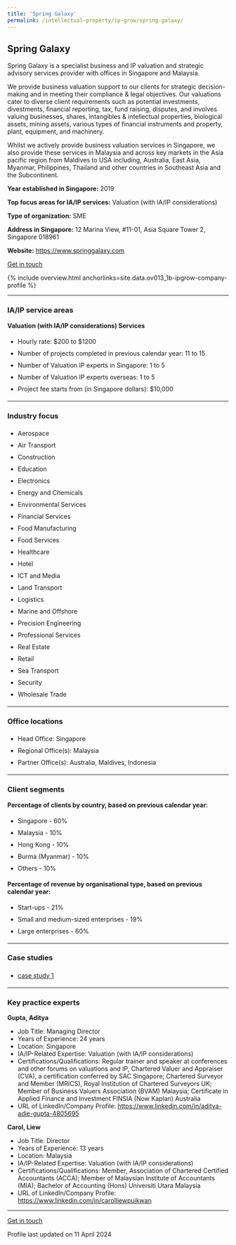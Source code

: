 ```yaml
---
title: 'Spring Galaxy'
permalink: /intellectual-property/ip-grow/spring-galaxy/
---
```


## Spring Galaxy

Spring Galaxy is a specialist business and IP valuation and strategic advisory services provider with offices in Singapore and Malaysia.

We provide business valuation support to our clients for strategic decision-making and in meeting their compliance & legal objectives. Our valuations cater to diverse client requirements such as potential investments, divestments, financial reporting, tax, fund raising, disputes, and involves valuing businesses, shares, intangibles & intellectual properties, biological assets, mining assets, various types of financial instruments and property, plant, equipment, and machinery.

Whilst we actively provide business valuation services in Singapore, we also provide these services in Malaysia and across key markets in the Asia pacific region from Maldives to USA including, Australia, East Asia, Myanmar, Philippines, Thailand and other countries in Southeast Asia and the Subcontinent.

<b>Year established in Singapore:</b> 2019

<b>Top focus areas for IA/IP services:</b> Valuation (with IA/IP considerations)

<b>Type of organization:</b> SME

<b>Address in Singapore:</b> 12 Marina View, #11-01, Asia Square Tower 2, Singapore 018961

<b>Website:</b> <a href='https://www.springgalaxy.com'>https://www.springgalaxy.com</a>

<a class='btn' href='https://form.gov.sg/67cfcba4663eae2beff8abdc' target='_blank' rel='noopener'>Get in touch</a>

{% include overview.html anchorlinks=site.data.ov013_1b-ipgrow-company-profile %}

---
<a name='ip-related-service-areas'></a>
### IA/IP service areas

**Valuation (with IA/IP considerations) Services**

<ul>
<li style='line-height: 27px; margin: 0px 0px !important'>Hourly rate:  $200 to $1200</li>
<li style='line-height: 27px; margin: 0px 0px !important'>Number of projects completed in previous calendar year: 11 to 15</li>
<li style='line-height: 27px; margin: 0px 0px !important'>Number of Valuation IP experts in Singapore: 1 to 5</li>
<li style='line-height: 27px; margin: 0px 0px !important'>Number of Valuation IP experts overseas: 1 to 5</li>
<li style='line-height: 27px; margin: 0px 0px !important'>Project fee starts from (in Singapore dollars):  $10,000</li>
</ul>

---
<a name='industry-focus'></a>
### Industry focus

<ul><li style='line-height: 27px; margin: 0px 0px !important'> Aerospace</li><li style='line-height: 27px; margin: 0px 0px !important'>Air Transport</li><li style='line-height: 27px; margin: 0px 0px !important'>Construction</li><li style='line-height: 27px; margin: 0px 0px !important'>Education</li><li style='line-height: 27px; margin: 0px 0px !important'>Electronics</li><li style='line-height: 27px; margin: 0px 0px !important'>Energy and Chemicals</li><li style='line-height: 27px; margin: 0px 0px !important'>Environmental Services</li><li style='line-height: 27px; margin: 0px 0px !important'>Financial Services</li><li style='line-height: 27px; margin: 0px 0px !important'>Food Manufacturing</li><li style='line-height: 27px; margin: 0px 0px !important'>Food Services</li><li style='line-height: 27px; margin: 0px 0px !important'>Healthcare</li><li style='line-height: 27px; margin: 0px 0px !important'>Hotel</li><li style='line-height: 27px; margin: 0px 0px !important'>ICT and Media</li><li style='line-height: 27px; margin: 0px 0px !important'>Land Transport</li><li style='line-height: 27px; margin: 0px 0px !important'>Logistics</li><li style='line-height: 27px; margin: 0px 0px !important'>Marine and Offshore</li><li style='line-height: 27px; margin: 0px 0px !important'>Precision Engineering</li><li style='line-height: 27px; margin: 0px 0px !important'>Professional Services</li><li style='line-height: 27px; margin: 0px 0px !important'>Real Estate</li><li style='line-height: 27px; margin: 0px 0px !important'>Retail</li><li style='line-height: 27px; margin: 0px 0px !important'>Sea Transport</li><li style='line-height: 27px; margin: 0px 0px !important'>Security</li><li style='line-height: 27px; margin: 0px 0px !important'>Wholesale Trade</li></ul>

---
<a name='office-locations'></a>
### Office locations

<ul><li style='line-height: 27px; margin: 0px 0px !important'> Head Office: Singapore</li><li style='line-height: 27px; margin: 0px 0px !important'>Regional Office(s): Malaysia</li><li style='line-height: 27px; margin: 0px 0px !important'>Partner Office(s): Australia, Maldives, Indonesia</li></ul>

---
<a name='client-segments'></a>
### Client segments

**Percentage of clients by country, based on previous calendar year:**

<ul><li style='line-height: 27px; margin: 0px 0px !important'> Singapore - 60%</li><li style='line-height: 27px; margin: 0px 0px !important'>Malaysia - 10%</li><li style='line-height: 27px; margin: 0px 0px !important'>Hong Kong - 10%</li><li style='line-height: 27px; margin: 0px 0px !important'>Burma (Myanmar) - 10%</li><li style='line-height: 27px; margin: 0px 0px !important'>Others - 10%</li></ul>

**Percentage of revenue by organisational type, based on previous calendar year:**

<ul><li style='line-height: 27px; margin: 0px 0px !important'> Start-ups - 21%</li><li style='line-height: 27px; margin: 0px 0px !important'>Small and medium-sized enterprises - 19%</li><li style='line-height: 27px; margin: 0px 0px !important'>Large enterprises - 60%</li></ul>

---
<a name='case-studies'></a>
### Case studies

<ul><li style='line-height: 27px; margin: 0px 0px !important'> <a href="https://springgalaxy.com/case-studies/" target="_blank" rel="noopener">case study 1</a></li></ul>

---
<a name='key-practice-experts'></a>
### Key practice experts

**Gupta, Aditya**

- Job Title: Managing Director
- Years of Experience: 24 years
- Location: Singapore
- IA/IP-Related Expertise: Valuation (with IA/IP considerations)
- Certifications/Qualifications: Regular trainer and speaker at conferences and other forums on valuations and IP, Chartered Valuer and Appraiser (CVA), a certification conferred by SAC Singapore; Chartered Surveyor and Member (MRICS), Royal Institution of Chartered Surveyors UK; Member of Business Valuers Association (BVAM) Malaysia; Certificate in Applied Finance and Investment FINSIA (Now Kaplan) Australia
- URL of LinkedIn/Company Profile: <a href="https://www.linkedin.com/in/aditya-adie-gupta-4805695" target="_blank" rel="noopener">https://www.linkedin.com/in/aditya-adie-gupta-4805695</a>

**Carol, Liew**

- Job Title: Director
- Years of Experience: 13 years
- Location: Malaysia
- IA/IP-Related Expertise: Valuation (with IA/IP considerations)
- Certifications/Qualifications: Member, Association of Chartered Certified Accountants (ACCA); Member of Malaysian Institute of Accountants (MIA); Bachelor of Accounting (Hons) Universiti Utara Malaysia
- URL of LinkedIn/Company Profile: <a href="https://www.linkedin.com/in/carolliewpuikwan" target="_blank" rel="noopener">https://www.linkedin.com/in/carolliewpuikwan</a>

---
<p>
<a class='btn' href='https://form.gov.sg/67cfcba4663eae2beff8abdc' target='_blank' rel='noopener'>Get in touch</a>
</p>
Profile last updated on 11 April 2024

